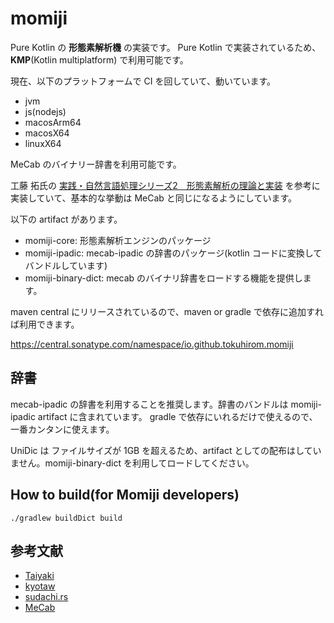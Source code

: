 # momiji

Pure Kotlin の **形態素解析機** の実装です。
Pure Kotlin で実装されているため、**KMP**(Kotlin multiplatform) で利用可能です。

現在、以下のプラットフォームで CI を回していて、動いています。

- jvm
- js(nodejs)
- macosArm64
- macosX64
- linuxX64

MeCab のバイナリー辞書を利用可能です。

工藤 拓氏の [実践・自然言語処理シリーズ2　形態素解析の理論と実装](https://amzn.to/3Y9Ufo3) を参考に実装していて、基本的な挙動は MeCab と同じになるようにしています。

以下の artifact があります。

- momiji-core: 形態素解析エンジンのパッケージ
- momiji-ipadic: mecab-ipadic の辞書のパッケージ(kotlin コードに変換してバンドルしています)
- momiji-binary-dict: mecab のバイナリ辞書をロードする機能を提供します。

maven central にリリースされているので、maven or gradle で依存に追加すれば利用できます。

https://central.sonatype.com/namespace/io.github.tokuhirom.momiji

## 辞書

mecab-ipadic の辞書を利用することを推奨します。辞書のバンドルは momiji-ipadic artifact に含まれています。
gradle で依存にいれるだけで使えるので、一番カンタンに使えます。

UniDic は ファイルサイズが 1GB を超えるため、artifact としての配布はしていません。momiji-binary-dict を利用してロードしてください。

## How to build(for Momiji developers)

    ./gradlew buildDict build

## 参考文献

 * [Taiyaki](https://www.jonki.net/entry/2019/12/01/000807)
 * [kyotaw](https://kyotaw.hatenablog.jp/entry/2015/02/16/021417)
 * [sudachi.rs](https://qiita.com/sorami/items/7934fec2074c493c0f7d)
 * [MeCab](https://taku910.github.io/mecab/dic-detail.html)
